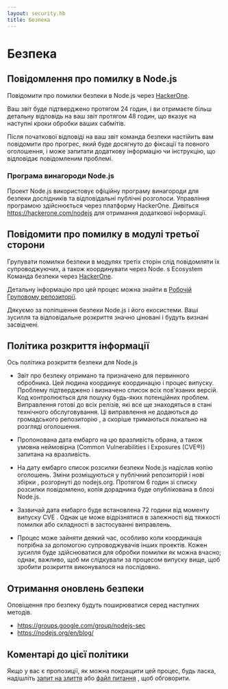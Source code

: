 ```yaml
---
layout: security.hb
title: Безпека
---
```


# Безпека

## Повідомлення про помилку в Node.js

Повідомити про помилки безпеки в Node.js через [HackerOne](https://hackerone.com/nodejs).

Ваш звіт буде підтверджено протягом 24 годин, і ви отримаєте більш детальну відповідь на ваш звіт протягом 48 годин, що вказує на наступні кроки обробки ваших сабмітів.

Після початкової відповіді на ваш звіт команда безпеки настійить вам повідомити про прогрес, який буде досягнуто до фіксації та повного оголошення, і може запитати додаткову інформацію чи інструкцію, що відповідає повідомленим проблемі.

### Програма винагороди Node.js

Проект Node.js використовує офіційну програму винагороди для безпеки дослідників та відповідальні публічні розголоси. Управління програмою здійснюється через платформу HackerOne. Дивіться <https://hackerone.com/nodejs> для отримання додаткової інформації.

## Повідомити про помилку в модулі третьої сторони

Групувати помилки безпеки в модулях третіх сторін слід повідомляти їх супроводжуючих, а також координувати через Node. s Ecosystem Команда безпеки через [HackerOne](https://hackerone.com/nodejs-ecosystem).

Детальну інформацію про цей процес можна знайти в [Робочій Груповому репозиторії](https://github.com/nodejs/security-wg/blob/master/processes/third_party_vuln_process.md).

Дякуємо за поліпшення безпеки Node.js і його екосистеми. Ваші зусилля та відповідальне розкриття значно ціновані і будуть визнані засвідчені.

## Політика розкриття інформації

Ось політика розкриття безпеки для Node.js

* Звіт про безпеку отримано та призначено для первинного обробника. Цей людина координує координацію і процес випуску. Проблему підтверджено і визначено список всіх пов'язаних версій. Код контролюється для пошуку будь-яких потенційних проблем. Виправлення готові до всіх релізів, які все ще знаходяться в стані технічного обслуговування. Ці виправлення не додаються до громадського репозиторію , а скоріше тримаються локально на розгляді оголошення.

* Пропонована дата ембарго на цю вразливість обрана, а також умовна неймовірна (Common Vulnerabilities і Exposures (CVE®)) запитана на вразливість.

* На дату ембарго список розсилки безпеки Node.js надіслав копію оголошень. Зміни розміщуються у публічний репозиторій і нові збірки , розгорнуті до nodejs.org. Протягом 6 годин зі списку розсилки повідомлено, копія дорадника буде опублікована в блозі Node.js.

* Зазвичай дата ембарго буде встановлена 72 години від моменту випуску CVE . Однак це може відрізнятися в залежності від тяжкості помилки або складності в застосуванні виправлень.

* Процес може зайняти деякий час, особливо коли координація потрібна за допомогою супроводжувачів інших проектів. Кожен зусилля буде здійснюватися для обробки помилки як можна вчасно; однак, важливо, щоб ми слідкували за процесом випуску вище, щоб зробити розкриття виконувалося на послідовно.

## Отримання оновлень безпеки

Оповіщення про безпеку будуть поширюватися серед наступних методів.

* <https://groups.google.com/group/nodejs-sec>
* <https://nodejs.org/en/blog/>

## Коментарі до цієї політики

Якщо у вас є пропозиції, як можна покращити цей процес, будь ласка, надішліть [запит на злиття](https://github.com/nodejs/nodejs.org) або [файл питання](https://github.com/nodejs/security-wg/issues/new) , щоб обговорити.

